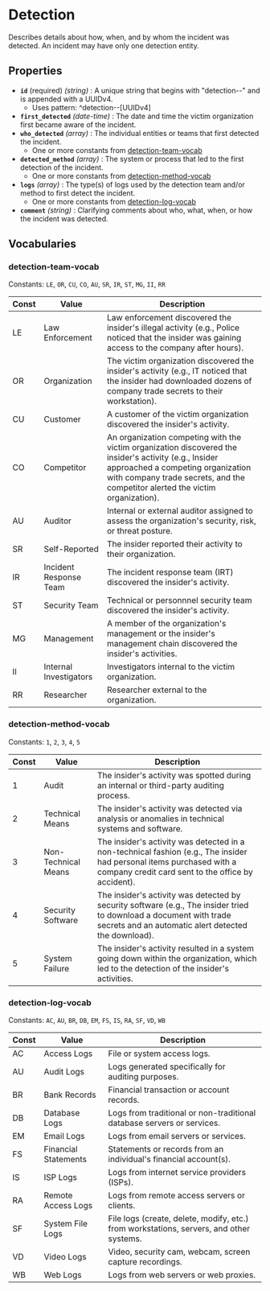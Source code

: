 # Detection

Describes details about how, when, and by whom the incident was detected. An incident may have only one detection entity.

## Properties

- **`id`** (required) *(string)* : A unique string that begins with "detection--" and is appended with a UUIDv4.
  - Uses pattern: ^detection--[UUIDv4]
- **`first_detected`** *(date-time)* : The date and time the victim organization first became aware of the incident.
- **`who_detected`** *(array)* : The individual entities or teams that first detected the incident.
  - One or more constants from [detection-team-vocab](#detection-team-vocab)
- **`detected_method`** *(array)* : The system or process that led to the first detection of the incident.
  - One or more constants from [detection-method-vocab](#detection-method-vocab)
- **`logs`** *(array)* : The type(s) of logs used by the detection team and/or method to first detect the incident.
  - One or more constants from [detection-log-vocab](#detection-log-vocab)
- **`comment`** *(string)* : Clarifying comments about who, what, when, or how the incident was detected.

## Vocabularies

### detection-team-vocab

Constants: `LE`, `OR`, `CU`, `CO`, `AU`, `SR`, `IR`, `ST`, `MG`, `II`, `RR`

| Const | Value | Description |
| --- | --- | --- |
| LE | Law Enforcement | Law enforcement discovered the insider's illegal activity (e.g., Police noticed that the insider was gaining access to the company after hours).|
| OR | Organization | The victim organization discovered the insider's activity (e.g., IT noticed that the insider had downloaded dozens of company trade secrets to their workstation).|
| CU | Customer | A customer of the victim organization discovered the insider's activity.|
| CO | Competitor | An organization competing with the victim organization discovered the insider's activity (e.g., Insider approached a competing organization with company trade secrets, and the competitor alerted the victim organization).|
| AU | Auditor | Internal or external auditor assigned to assess the organization's security, risk, or threat posture.|
| SR | Self-Reported | The insider reported their activity to their organization.|
| IR | Incident Response Team | The incident response team (IRT) discovered the insider's activity.|
| ST | Security Team | Technical or personnnel security team discovered the insider's activity.|
| MG | Management | A member of the organization's management or the insider's management chain discovered the insider's activities.|
| II | Internal Investigators | Investigators internal to the victim organization.|
| RR | Researcher | Researcher external to the organization.|

### detection-method-vocab

Constants: `1`, `2`, `3`, `4`, `5`

| Const | Value | Description |
| --- | --- | --- |
| 1 | Audit | The insider's activity was spotted during an internal or third-party auditing process.|
| 2 | Technical Means | The insider's activity was detected via analysis or anomalies in technical systems and software.|
| 3 | Non-Technical Means | The insider's activity was detected in a non-technical fashion (e.g., The insider had personal items purchased with a company credit card sent to the office by accident).|
| 4 | Security Software | The insider's activity was detected by security software (e.g., The insider tried to download a document with trade secrets and an automatic alert detected the download).|
| 5 | System Failure | The insider's activity resulted in a system going down within the organization, which led to the detection of the insider's activities.|

### detection-log-vocab

Constants: `AC`, `AU`, `BR`, `DB`, `EM`, `FS`, `IS`, `RA`, `SF`, `VD`, `WB`

| Const | Value | Description |
| --- | --- | --- |
| AC | Access Logs | File or system access logs.|
| AU | Audit Logs | Logs generated specifically for auditing purposes.|
| BR | Bank Records | Financial transaction or account records.|
| DB | Database Logs | Logs from traditional or non-traditional database servers or services.|
| EM | Email Logs | Logs from email servers or services.|
| FS | Financial Statements | Statements or records from an individual's financial account(s).|
| IS | ISP Logs | Logs from internet service providers (ISPs).|
| RA | Remote Access Logs | Logs from remote access servers or clients.|
| SF | System File Logs | File logs (create, delete, modify, etc.) from workstations, servers, and other systems.|
| VD | Video Logs | Video, security cam, webcam, screen capture recordings.|
| WB | Web Logs | Logs from web servers or web proxies.|
